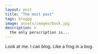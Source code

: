```yaml
---
layout: post
title: "The most post"
tags: bloggg
image: assets/images/Dock.jpg
description: >
  the only perscription is...
---
```


Look at me. 
I can blog. 
Like a frog in a bog. 